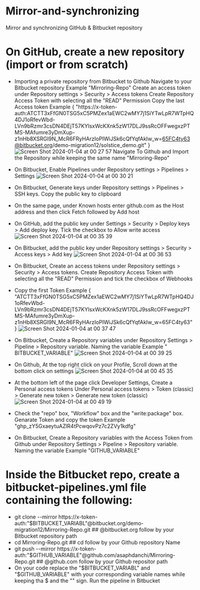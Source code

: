 # Mirror-and-synchronizing
Mirror and synchronizing GitHub &amp; Bitbucket repository

# On GitHub, create a new repository (import or from scratch)
  - Importing a private repository from Bitbucket to Github
      Navigate to your Bitbucket repository Example "Mirroring-Repo" Create an access token under Repository settings > Security > Access tokens
      Create Repository Access Token with selecting all the "READ" Permission
      Copy the last Access token Example { "https://x-token-auth:ATCTT3xFfGN0TSG5xC5PMZex1aEWC2wMY7j1SiYTwLpR7WTpHQ4DJ1oRfevWbd-LVn9bRzmr3csDN4DEjT57KYlsxWcKXnk5zW17DLJ9ssRcOFFwegxzPTMS-MAfumre3yDmXup-z1nHb8XSRGI9N_McR6FRyHArzIoPIWiJSk6cQfYqfAkIw_w=65FC4ty63@bitbucket.org/demo-migration12/solstice_demo.git" }
    ![Screen Shot 2024-01-04 at 00 27 57](https://github.com/asaphdanchi/Mirror-and-synchronizing/assets/112729006/666aed90-75a8-4c57-bbe0-fe4f266ad578)
      Navigate To Github and Import the Repository while keeping the same name "Mirroring-Repo"
    
  - On Bitbucket, Enable Pipelines under Repository settings > Pipelines > Settings
    ![Screen Shot 2024-01-04 at 00 30 21](https://github.com/asaphdanchi/Mirror-and-synchronizing/assets/112729006/bb456d6f-1f72-44c4-b2a4-7b9ef099718a)
  - On Bitbucket, Generate keys under Repository settings > Pipelines > SSH keys. Copy the public key to clipboard
  - On the same page, under Known hosts enter github.com as the Host address and then click Fetch followed by Add host
  - On GitHub, add the public key under Settings > Security > Deploy keys > Add deploy key. Tick the checkbox to Allow write access
    ![Screen Shot 2024-01-04 at 00 35 39](https://github.com/asaphdanchi/Mirror-and-synchronizing/assets/112729006/2545afe7-52c3-4934-a181-6a1a9b06e447)
  - On Bitbucket, add the public key under Repository settings > Security > Access keys > Add key
    ![Screen Shot 2024-01-04 at 00 36 53](https://github.com/asaphdanchi/Mirror-and-synchronizing/assets/112729006/39271cf9-d5f6-4488-abe4-5fd91dcecb08)
  - On Bitbucket, Create an access tokens under Repository settings > Security > Access tokens. Create Repository Access Token with  selecting all the "READ" Permission and tick the checkbox of Webhooks
  - Copy the first Token Example { "ATCTT3xFfGN0TSG5xC5PMZex1aEWC2wMY7j1SiYTwLpR7WTpHQ4DJ1oRfevWbd-LVn9bRzmr3csDN4DEjT57KYlsxWcKXnk5zW17DLJ9ssRcOFFwegxzPTMS-MAfumre3yDmXup-z1nHb8XSRGI9N_McR6FRyHArzIoPIWiJSk6cQfYqfAkIw_w=65FC4ty63" }
   ![Screen Shot 2024-01-04 at 00 37 47](https://github.com/asaphdanchi/Mirror-and-synchronizing/assets/112729006/0af2b9ef-5063-49fa-8170-88dae0d09844)
  - On Bitbucket, Create a Repository variables under Repository Settings > Pipeline > Repository variable. Naming the variable Example " BITBUCKET_VARIABLE"
    ![Screen Shot 2024-01-04 at 00 39 25](https://github.com/asaphdanchi/Mirror-and-synchronizing/assets/112729006/ede419ec-4553-4dd4-adb6-649f2fe56602)
  - On Github, At the top right click on your Profile, Scroll down at the bottom click on settings
    ![Screen Shot 2024-01-04 at 00 45 35](https://github.com/asaphdanchi/Mirror-and-synchronizing/assets/112729006/68a20ce1-ad1e-44cb-8b84-1729dbc8b212)
  - At the bottom left of the page click Developer Settings, Create a Personal access tokens Under Personal access tokens > Token (classic) > Generate new token > Generate new token (classic)
    ![Screen Shot 2024-01-04 at 00 49 19](https://github.com/asaphdanchi/Mirror-and-synchronizing/assets/112729006/88398cca-a40f-4afd-ba11-50f2a7ee1ecf)
  - Check the "repo" box, "Workflow" box and the "write:package" box. Genarate Token and copy the token Example "ghp_zY5GxaeytuAZlR4tPcwqovPz7c2ZVy1kdfg"
  - On Bitbucket, Create a Repository variables with the Access Token from Github under Repository Settings > Pipeline > Repository variable. Naming the variable Example "GITHUB_VARIABLE"

# Inside the Bitbucket repo, create a bitbucket-pipelines.yml file containing the following:

  - git clone --mirror https://x-token-auth:"$BITBUCKET_VARIABL"@bitbucket.org/demo-migration12/Mirroring-Repo.git ## @bitbucket.org follow by your Bitbucket repository path
  - cd Mirroring-Repo.git ## cd follow by your Github repository Name
  - git push --mirror https://x-token-auth:"$GITHUB_VARIABLE"@github.com/asaphdanchi/Mirroring-Repo.git ## @github.com follow by your Github repositor path
  - On your code replace the "$BITBUCKET_VARIABL" and "$GITHUB_VARIABLE" with your corresponding variable names while keeping tha $ and the "" sign. Run the pipeline in Bitbucket
